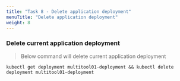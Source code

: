 ```yaml
---
title: "Task 8 - Delete application deployment"
menuTitle: "Delete application deployment"
weight: 8
---
```


### Delete current application deployment

> Below command will delete current application deployment

```
kubectl get deployment multitool01-deployment && kubectl delete deployment multitool01-deployment
```
